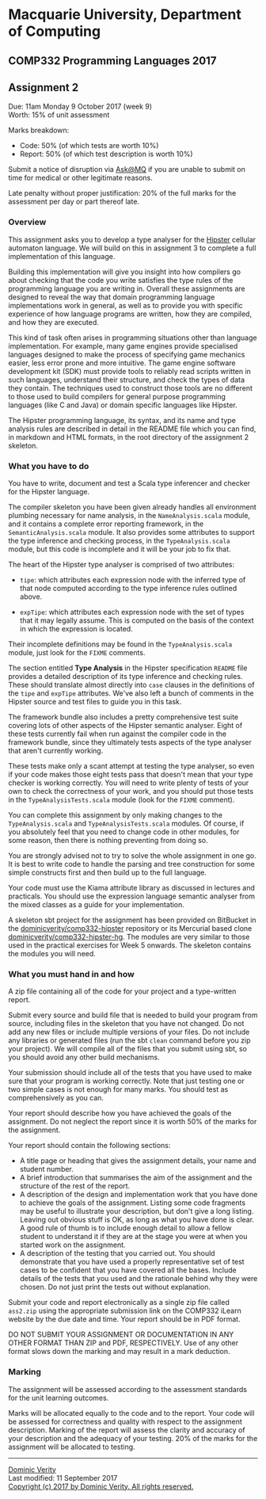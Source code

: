 # Macquarie University, Department of Computing #

## COMP332 Programming Languages 2017 ##

## Assignment 2 ##

Due: 11am Monday 9 October 2017 (week 9)  
Worth: 15% of unit assessment

Marks breakdown:

* Code: 50% (of which tests are worth 10%)
* Report: 50% (of which test description is worth 10%)

Submit a notice of disruption via [Ask@MQ](https://ask.mq.edu.au) if you are unable to submit on time for medical or other legitimate reasons.

Late penalty without proper justification: 20% of the full marks for the assessment per day or part thereof late.

### Overview ###

This assignment asks you to develop a type analyser for the [Hipster](https://en.wikipedia.org/wiki/Hipster_(contemporary_subculture)) cellular automaton language. We will build on this in assignment 3 to complete a full implementation of this language.

Building this implementation will give you insight into how compilers go about checking that the code you write satisfies the type rules of the programming language you are writing in. Overall these assignments are designed to reveal the way that domain programming language implementations work in general, as well as to provide you with specific experience of how language programs are written, how they are compiled, and how they are executed.

This kind of task often arises in programming situations other than language implementation. For example, many game engines provide specialised languages designed to make the process of specifying game mechanics easier, less error prone and more intuitive. The game engine software development kit (SDK) must provide tools to reliably read scripts written in such languages, understand their structure, and check the types of data they contain. The techniques used to construct those tools are no different to those used to build compilers for general purpose programming languages (like C and Java) or domain specific languages like Hipster.

The Hipster programming language, its syntax, and its name and type analysis rules are described in detail in the README file which you can find, in markdown and HTML formats, in the root directory of the assignment 2 skeleton.

### What you have to do ###

You have to write, document and test a Scala type inferencer and checker for the Hipster language. 

The compiler skeleton you have been given already handles all environment plumbing necessary for name analysis, in the `NameAnalysis.scala` module, and it contains a complete error reporting framework, in the `SemanticAnalysis.scala` module. It also provides some attributes to support the type inference and checking process, in the `TypeAnalysis.scala` module, but this code is incomplete and it will be your job to fix that.

The heart of the Hipster type analyser is comprised of two attributes:

* `tipe`: which attributes each expression node with the inferred type of that node computed according to the type inference rules outlined above.

* `expTipe`: which attributes each expression node with the set of types that it may legally assume. This is computed on the basis of the context in which the expression is located.

Their incomplete definitions may be found in the `TypeAnalysis.scala` module, just look for the `FIXME` comments.

The section entitled **Type Analysis** in the Hipster specification `README` file provides a detailed description of its type inference and checking rules. These should translate almost directly into `case` clauses in the definitions of the `tipe` and `expTipe` attributes. We've also left a bunch of comments in the Hipster source and test files to guide you in this task.

The framework bundle also includes a pretty comprehensive test suite covering lots of other aspects of the Hipster semantic analyser. Eight of these tests currently fail when run against the compiler code in the framework bundle, since they ultimately tests aspects of the type analyser that aren't currently working. 

These tests make only a scant attempt at testing the type analyser, so even if your code makes those eight tests pass that doesn't mean that your type checker is working correctly. You will need to write plenty of tests of your own to check the correctness of your work, and you should put those tests in the `TypeAnalysisTests.scala` module (look for the `FIXME` comment).

You can complete this assignment by only making changes to the `TypeAnalysis.scala` and `TypeAnalysisTests.scala` modules. Of course, if you absolutely feel that you need to change code in other modules, for some reason, then there is nothing preventing from doing so. 

You are strongly advised not to try to solve the whole assignment in one go. It is best to write code to handle the parsing and tree construction for some simple constructs first and then build up to the full language.

Your code must use the Kiama attribute library as discussed in lectures and practicals. You should use the expression language semantic analyser from the mixed classes as a guide for your implementation.

A skeleton sbt project for the assignment has been provided on BitBucket in the [dominicverity/comp332-hipster](https://bitbucket.org/dominicverity/comp332-hipster) repository or its Mercurial based clone [dominicverity/comp332-hipster-hg](https://bitbucket.org/dominicverity/comp332-hipster-hg). The modules are very similar to those used in the practical exercises for Week 5 onwards. The skeleton contains the modules you will need. 

### What you must hand in and how ###

A zip file containing all of the code for your project and a type-written report.

Submit every source and build file that is needed to build your program from source, including files in the skeleton that you have not changed. Do not add any new files or include multiple versions of your files. Do not include any libraries or generated files (run the sbt `clean` command before you zip your project). We will compile all of the files that you submit using sbt, so you should avoid any other build mechanisms.

Your submission should include all of the tests that you have used to make sure that your program is working correctly. Note that just testing one or two simple cases is not enough for many marks. You should test as comprehensively as you can.

Your report should describe how you have achieved the goals of the assignment. Do not neglect the report since it is worth 50% of the marks for the assignment.

Your report should contain the following sections:

* A title page or heading that gives the assignment details, your name and student number.
* A brief introduction that summarises the aim of the assignment and the structure of the rest of the report.
* A description of the design and implementation work that you have done to achieve the goals of the assignment. Listing some code fragments may be useful to illustrate your description, but don't give a long listing. Leaving out obvious stuff is OK, as long as what you have done is clear. A good rule of thumb is to include enough detail to allow a fellow student to understand it if they are at the stage you were at when you started work on the assignment.
* A description of the testing that you carried out. You should demonstrate that you have used a properly representative set of test cases to be confident that you have covered all the bases. Include details of the tests that you used and the rationale behind why they were chosen. Do not just print the tests out without explanation.

Submit your code and report electronically as a single zip file called `ass2.zip` using the appropriate submission link on the COMP332 iLearn website by the due date and time. Your report should be in PDF format.

DO NOT SUBMIT YOUR ASSIGNMENT OR DOCUMENTATION IN ANY OTHER FORMAT THAN ZIP and PDF, RESPECTIVELY. Use of any other format slows down the marking and may result in a mark deduction.

### Marking ###

The assignment will be assessed according to the assessment standards for the unit learning outcomes.

Marks will be allocated equally to the code and to the report. Your code will be assessed for correctness and quality with respect to the assignment description. Marking of the report will assess the clarity and accuracy of your description and the adequacy of your testing. 20% of the marks for the assignment will be allocated to testing.

---
[Dominic Verity](http://orcid.org/0000-0002-4137-6982)  
Last modified: 11 September 2017  
[Copyright (c) 2017 by Dominic Verity. All rights reserved.](http://www.mq.edu.au/legalstuff.html)

